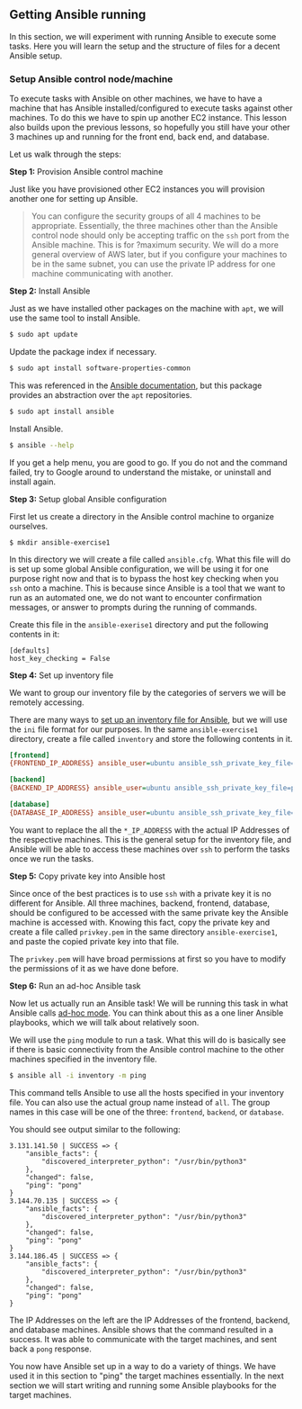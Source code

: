 ## Getting Ansible running

In this section, we will experiment with running Ansible to execute some tasks. Here you will learn the setup and the structure of files for a decent Ansible setup.

### Setup Ansible control node/machine

To execute tasks with Ansible on other machines, we have to have a machine that has Ansible installed/configured to execute tasks against other machines. To do this we have to spin up another EC2 instance. This lesson also builds upon the previous lessons, so hopefully you still have your other 3 machines up and running for the front end, back end, and database.

Let us walk through the steps:

**Step 1:** Provision Ansible control machine

Just like you have provisioned other EC2 instances you will provision another one for setting up Ansible.

> You can configure the security groups of all 4 machines to be appropriate. Essentially, the three machines other than the Ansible control node should only be accepting traffic on the `ssh` port from the Ansible machine. This is for ?maximum security.
> We will do a more general overview of AWS later, but if you configure your machines to be in the same subnet, you can use the private IP address
> for one machine communicating with another.

**Step 2:** Install Ansible

Just as we have installed other packages on the machine with `apt`, we will use the same tool to install Ansible.

```bash
$ sudo apt update
```

Update the package index if necessary.

```bash
$ sudo apt install software-properties-common
```

This was referenced in the [Ansible documentation](https://docs.ansible.com/ansible/latest/installation_guide/installation_distros.html#installing-ansible-on-ubuntu), but this package provides an abstraction over the `apt` repositories.


```bash
$ sudo apt install ansible
```

Install Ansible.

```bash
$ ansible --help
```

If you get a help menu, you are good to go. If you do not and the command failed, try to Google around to understand the mistake, or uninstall and install again.

**Step 3:** Setup global Ansible configuration

First let us create a directory in the Ansible control machine to organize ourselves.

```$
$ mkdir ansible-exercise1
```

In this directory we will create a file called `ansible.cfg`. What this file will do is set up some global Ansible configuration, we will be using it for one purpose right now and that is to bypass the host key checking when you `ssh` onto a machine. This is because since Ansible is a tool that we want to run as an automated one, we do not want to encounter confirmation messages, or answer to prompts during the running of commands.

Create this file in the `ansible-exerise1` directory and put the following contents in it:

```
[defaults]
host_key_checking = False
```

**Step 4:** Set up inventory file

We want to group our inventory file by the categories of servers we will be remotely accessing.

There are many ways to [set up an inventory file for Ansible](https://docs.ansible.com/ansible/latest/inventory_guide/intro_inventory.html), but we will use the `ini` file format for our purposes. In the same `ansible-exercise1` directory, create a file called `inventory` and store the following contents in it.

```ini
[frontend]
{FRONTEND_IP_ADDRESS} ansible_user=ubuntu ansible_ssh_private_key_file=privkey.pem

[backend]
{BACKEND_IP_ADDRESS} ansible_user=ubuntu ansible_ssh_private_key_file=privkey.pem

[database]
{DATABASE_IP_ADDRESS} ansible_user=ubuntu ansible_ssh_private_key_file=privkey.pem
```

You want to replace the all the `*_IP_ADDRESS` with the actual IP Addresses of the respective machines. This is the general setup for the inventory file, and Ansible will be able to access these machines over `ssh` to perform the tasks once we run the tasks.

**Step 5:** Copy private key into Ansible host

Since once of the best practices is to use `ssh` with a private key it is no different for Ansible. All three machines, backend, frontend, database, should be configured to be accessed with the same private key the Ansible machine is accessed with. Knowing this fact, copy the private key and create a file called `privkey.pem` in the same directory `ansible-exercise1`, and paste the copied private key into that file.

The `privkey.pem` will have broad permissions at first so you have to modify the permissions of it as we have done before.

**Step 6:** Run an ad-hoc Ansible task

Now let us actually run an Ansible task! We will be running this task in what Ansible calls [ad-hoc mode](https://docs.ansible.com/ansible/latest/command_guide/intro_adhoc.html). You can think about this as a one liner Ansible playbooks, which we will talk about relatively soon.

We will use the `ping` module to run a task. What this will do is basically see if there is basic connectivity from the Ansible control machine to the other machines specified in the inventory file.

```bash
$ ansible all -i inventory -m ping
```

This command tells Ansible to use all the hosts specified in your inventory file. You can also use the actual group name instead of `all`. The group names in this case will be one of the three: `frontend`, `backend`, or `database`.

You should see output similar to the following:

```
3.131.141.50 | SUCCESS => {
    "ansible_facts": {
        "discovered_interpreter_python": "/usr/bin/python3"
    },
    "changed": false,
    "ping": "pong"
}
3.144.70.135 | SUCCESS => {
    "ansible_facts": {
        "discovered_interpreter_python": "/usr/bin/python3"
    },
    "changed": false,
    "ping": "pong"
}
3.144.186.45 | SUCCESS => {
    "ansible_facts": {
        "discovered_interpreter_python": "/usr/bin/python3"
    },
    "changed": false,
    "ping": "pong"
}
```

The IP Addresses on the left are the IP Addresses of the frontend, backend, and database machines. Ansible shows that the command resulted in a success. It was able to communicate with the target machines, and sent back a `pong` response.

You now have Ansible set up in a way to do a variety of things. We have used it in this section to "ping" the target machines essentially. In the next section we will start writing and running some Ansible playbooks for the target machines.